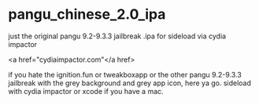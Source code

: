 # pangu_chinese_2.0_ipa
just the original pangu 9.2-9.3.3 jailbreak .ipa for sideload via cydia impactor

<a href="cydiaimpactor.com"</a href>

if you hate the ignition.fun or tweakboxapp or the other pangu 9.2-9.3.3 jailbreak with the grey background and grey app icon, here ya go. sideload with cydia impactor or xcode if you have a mac.
